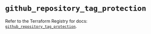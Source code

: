 # `github_repository_tag_protection`

Refer to the Terraform Registry for docs: [`github_repository_tag_protection`](https://registry.terraform.io/providers/integrations/github/5.44.0/docs/resources/repository_tag_protection).
